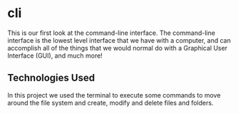 # cli
This is our first look at the command-line interface. The command-line interface is the lowest level interface that we have with a computer, and can accomplish all of the things that we would normal do with a Graphical User Interface (GUI), and much more!

## Technologies Used

In this project we used the terminal to execute some commands to move around the file system and create, modify and delete files and folders.
